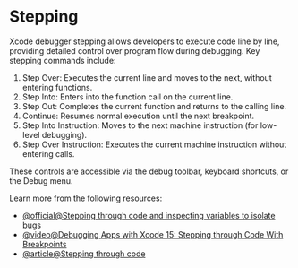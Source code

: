 # Stepping

Xcode debugger stepping allows developers to execute code line by line, providing detailed control over program flow during debugging. Key stepping commands include:

1. Step Over: Executes the current line and moves to the next, without entering functions.
2. Step Into: Enters into the function call on the current line.
3. Step Out: Completes the current function and returns to the calling line.
4. Continue: Resumes normal execution until the next breakpoint.
5. Step Into Instruction: Moves to the next machine instruction (for low-level debugging).
6. Step Over Instruction: Executes the current machine instruction without entering calls.

These controls are accessible via the debug toolbar, keyboard shortcuts, or the Debug menu.

Learn more from the following resources:

- [@official@Stepping through code and inspecting variables to isolate bugs](https://developer.apple.com/documentation/xcode/stepping-through-code-and-inspecting-variables-to-isolate-bugs)
- [@video@Debugging Apps with Xcode 15: Stepping through Code With Breakpoints](https://www.youtube.com/watch?v=u2GoZl7iotg)
- [@article@Stepping through code](https://www.jetbrains.com/help/rider/Stepping_Through_the_Program.html)